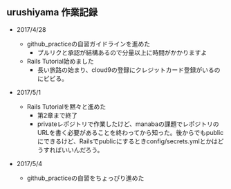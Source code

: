 ## urushiyama 作業記録
* 2017/4/28
  * github_practiceの自習ガイドラインを進めた
    * プルリクと承認が結構あるので分量以上に時間がかかりますよ
  * Rails Tutorial始めました
    * 長い旅路の始まり、cloud9の登録にクレジットカード登録がいるのにビビる。

* 2017/5/1
  * Rails Tutorialを黙々と進めた
    * 第2章まで終了
    * privateレポジトリで作業したけど、manabaの課題でレポジトリのURLを書く必要があることを終わってから知った。後からでもpublicにできるけど、Railsでpublicにするときconfig/secrets.ymlとかはどうすればいいんだろう。

* 2017/5/4
  * github_practiceの自習をちょっぴり進めた
  

